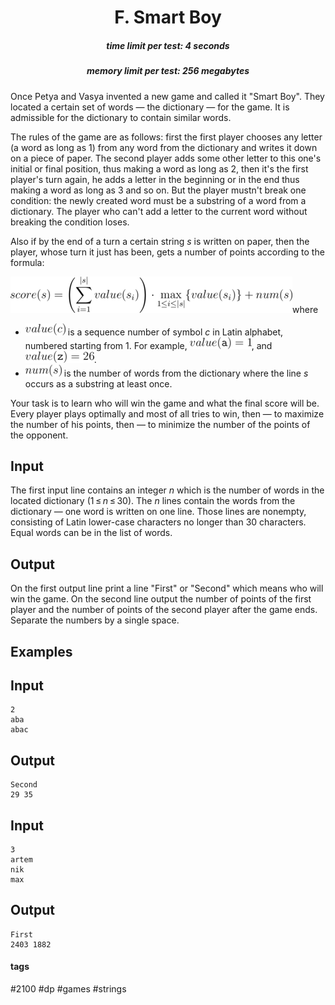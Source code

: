 <h1 style='text-align: center;'> F. Smart Boy</h1>

<h5 style='text-align: center;'>time limit per test: 4 seconds</h5>
<h5 style='text-align: center;'>memory limit per test: 256 megabytes</h5>

Once Petya and Vasya invented a new game and called it "Smart Boy". They located a certain set of words — the dictionary — for the game. It is admissible for the dictionary to contain similar words. 

The rules of the game are as follows: first the first player chooses any letter (a word as long as 1) from any word from the dictionary and writes it down on a piece of paper. The second player adds some other letter to this one's initial or final position, thus making a word as long as 2, then it's the first player's turn again, he adds a letter in the beginning or in the end thus making a word as long as 3 and so on. But the player mustn't break one condition: the newly created word must be a substring of a word from a dictionary. The player who can't add a letter to the current word without breaking the condition loses.

Also if by the end of a turn a certain string *s* is written on paper, then the player, whose turn it just has been, gets a number of points according to the formula:

![](images/831de813618e0dc55fa0e07c8768f46b91d18927.png)where 

* ![](images/ba84be02bcc8a18469dd8faac3056b4c4eb0054f.png) is a sequence number of symbol *c* in Latin alphabet, numbered starting from 1. For example, ![](images/691184ea4a48c6be138dfe5989d6d0e5e3184a6b.png), and ![](images/a92af08618cdbc859838ca588e67ffbee1b7683d.png).
* ![](images/52774077a8c15647cbf170fd26873d90f60c914a.png) is the number of words from the dictionary where the line *s* occurs as a substring at least once.

Your task is to learn who will win the game and what the final score will be. Every player plays optimally and most of all tries to win, then — to maximize the number of his points, then — to minimize the number of the points of the opponent.

## Input

The first input line contains an integer *n* which is the number of words in the located dictionary (1 ≤ *n* ≤ 30). The *n* lines contain the words from the dictionary — one word is written on one line. Those lines are nonempty, consisting of Latin lower-case characters no longer than 30 characters. Equal words can be in the list of words.

## Output

On the first output line print a line "First" or "Second" which means who will win the game. On the second line output the number of points of the first player and the number of points of the second player after the game ends. Separate the numbers by a single space.

## Examples

## Input


```
2  
aba  
abac  

```
## Output


```
Second  
29 35  

```
## Input


```
3  
artem  
nik  
max  

```
## Output


```
First  
2403 1882  

```


#### tags 

#2100 #dp #games #strings 